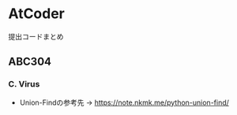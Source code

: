 # AtCoder
提出コードまとめ

## ABC304
### C.	Virus
- Union-Findの参考先 -> https://note.nkmk.me/python-union-find/

